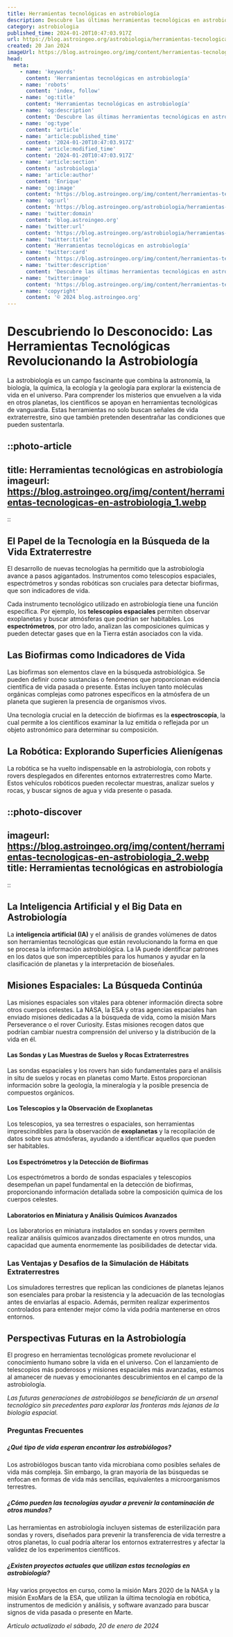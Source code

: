 ```yaml
---
title: Herramientas tecnológicas en astrobiología
description: Descubre las últimas herramientas tecnológicas en astrobiología que amplían nuestro conocimiento del universo y la vida más allá de la Tierra.
category: astrobiologia
published_time: 2024-01-20T10:47:03.917Z
url: https://blog.astroingeo.org/astrobiologia/herramientas-tecnologicas-en-astrobiologia
created: 20 Jan 2024
imageUrl: https://blog.astroingeo.org/img/content/herramientas-tecnologicas-en-astrobiologia_1.webp
head:
  meta:
    - name: 'keywords'
      content: 'Herramientas tecnológicas en astrobiología'
    - name: 'robots'
      content: 'index, follow'
    - name: 'og:title'
      content: 'Herramientas tecnológicas en astrobiología'
    - name: 'og:description'
      content: 'Descubre las últimas herramientas tecnológicas en astrobiología que amplían nuestro conocimiento del universo y la vida más allá de la Tierra.'
    - name: 'og:type'
      content: 'article'
    - name: 'article:published_time'
      content: '2024-01-20T10:47:03.917Z'
    - name: 'article:modified_time'
      content: '2024-01-20T10:47:03.917Z'
    - name: 'article:section'
      content: 'astrobiologia'
    - name: 'article:author'
      content: 'Enrique'
    - name: 'og:image'
      content: 'https://blog.astroingeo.org/img/content/herramientas-tecnologicas-en-astrobiologia_1.webp'
    - name: 'og:url'
      content: 'https://blog.astroingeo.org/astrobiologia/herramientas-tecnologicas-en-astrobiologia'
    - name: 'twitter:domain'
      content: 'blog.astroingeo.org'
    - name: 'twitter:url'
      content: 'https://blog.astroingeo.org/astrobiologia/herramientas-tecnologicas-en-astrobiologia'
    - name: 'twitter:title'
      content: 'Herramientas tecnológicas en astrobiología'
    - name: 'twitter:card'
      content: 'https://blog.astroingeo.org/img/content/herramientas-tecnologicas-en-astrobiologia_1.webp'
    - name: 'twitter:description'
      content: 'Descubre las últimas herramientas tecnológicas en astrobiología que amplían nuestro conocimiento del universo y la vida más allá de la Tierra.'
    - name: 'twitter:image'
      content: 'https://blog.astroingeo.org/img/content/herramientas-tecnologicas-en-astrobiologia_1.webp'
    - name: 'copyright'
      content: '© 2024 blog.astroingeo.org'
---
```

# Descubriendo lo Desconocido: Las Herramientas Tecnológicas Revolucionando la Astrobiología

La astrobiología es un campo fascinante que combina la astronomía, la biología, la química, la ecología y la geología para explorar la existencia de vida en el universo. Para comprender los misterios que envuelven a la vida en otros planetas, los científicos se apoyan en herramientas tecnológicas de vanguardia. Estas herramientas no solo buscan señales de vida extraterrestre, sino que también pretenden desentrañar las condiciones que pueden sustentarla.


::photo-article
---
title: Herramientas tecnológicas en astrobiología
imageurl: https://blog.astroingeo.org/img/content/herramientas-tecnologicas-en-astrobiologia_1.webp
---
::


## El Papel de la Tecnología en la Búsqueda de la Vida Extraterrestre

El desarrollo de nuevas tecnologías ha permitido que la astrobiología avance a pasos agigantados. Instrumentos como telescopios espaciales, espectrómetros y sondas robóticas son cruciales para detectar biofirmas, que son indicadores de vida. 

Cada instrumento tecnológico utilizado en astrobiología tiene una función específica. Por ejemplo, los **telescopios espaciales** permiten observar exoplanetas y buscar atmósferas que podrían ser habitables. Los **espectrómetros**, por otro lado, analizan las composiciones químicas y pueden detectar gases que en la Tierra están asociados con la vida.

## Las Biofirmas como Indicadores de Vida

Las biofirmas son elementos clave en la búsqueda astrobiológica. Se pueden definir como sustancias o fenómenos que proporcionan evidencia científica de vida pasada o presente. Estas incluyen tanto moléculas orgánicas complejas como patrones específicos en la atmósfera de un planeta que sugieren la presencia de organismos vivos.

Una tecnología crucial en la detección de biofirmas es la **espectroscopía**, la cual permite a los científicos examinar la luz emitida o reflejada por un objeto astronómico para determinar su composición.

## La Robótica: Explorando Superficies Alienígenas

La robótica se ha vuelto indispensable en la astrobiología, con robots y rovers desplegados en diferentes entornos extraterrestres como Marte. Estos vehículos robóticos pueden recolectar muestras, analizar suelos y rocas, y buscar signos de agua y vida presente o pasada.


::photo-discover
---
imageurl: https://blog.astroingeo.org/img/content/herramientas-tecnologicas-en-astrobiologia_2.webp
title: Herramientas tecnológicas en astrobiología
---
::


## La Inteligencia Artificial y el Big Data en Astrobiología

La **inteligencia artificial (IA)** y el análisis de grandes volúmenes de datos son herramientas tecnológicas que están revolucionando la forma en que se procesa la información astrobiológica. La IA puede identificar patrones en los datos que son imperceptibles para los humanos y ayudar en la clasificación de planetas y la interpretación de bioseñales.

## Misiones Espaciales: La Búsqueda Continúa

Las misiones espaciales son vitales para obtener información directa sobre otros cuerpos celestes. La NASA, la ESA y otras agencias espaciales han enviado misiones dedicadas a la búsqueda de vida, como la misión Mars Perseverance o el rover Curiosity. Estas misiones recogen datos que podrían cambiar nuestra comprensión del universo y la distribución de la vida en él.

#### Las Sondas y Las Muestras de Suelos y Rocas Extraterrestres

Las sondas espaciales y los rovers han sido fundamentales para el análisis in situ de suelos y rocas en planetas como Marte. Estos proporcionan información sobre la geología, la mineralogía y la posible presencia de compuestos orgánicos.

#### Los Telescopios y la Observación de Exoplanetas

Los telescopios, ya sea terrestres o espaciales, son herramientas imprescindibles para la observación de **exoplanetas** y la recopilación de datos sobre sus atmósferas, ayudando a identificar aquellos que pueden ser habitables.

#### Los Espectrómetros y la Detección de Biofirmas

Los espectrómetros a bordo de sondas espaciales y telescopios desempeñan un papel fundamental en la detección de biofirmas, proporcionando información detallada sobre la composición química de los cuerpos celestes.

#### Laboratorios en Miniatura y Análisis Químicos Avanzados

Los laboratorios en miniatura instalados en sondas y rovers permiten realizar análisis químicos avanzados directamente en otros mundos, una capacidad que aumenta enormemente las posibilidades de detectar vida.

### Las Ventajas y Desafíos de la Simulación de Hábitats Extraterrestres

Los simuladores terrestres que replican las condiciones de planetas lejanos son esenciales para probar la resistencia y la adecuación de las tecnologías antes de enviarlas al espacio. Además, permiten realizar experimentos controlados para entender mejor cómo la vida podría mantenerse en otros entornos.

## Perspectivas Futuras en la Astrobiología

El progreso en herramientas tecnológicas promete revolucionar el conocimiento humano sobre la vida en el universo. Con el lanzamiento de telescopios más poderosos y misiones espaciales más avanzadas, estamos al amanecer de nuevas y emocionantes descubrimientos en el campo de la astrobiología.

*Las futuras generaciones de astrobiólogos se beneficiarán de un arsenal tecnológico sin precedentes para explorar las fronteras más lejanas de la biología espacial.*

### Preguntas Frecuentes

##### ¿Qué tipo de vida esperan encontrar los astrobiólogos?
Los astrobiólogos buscan tanto vida microbiana como posibles señales de vida más compleja. Sin embargo, la gran mayoría de las búsquedas se enfocan en formas de vida más sencillas, equivalentes a microorganismos terrestres.

##### ¿Cómo pueden las tecnologías ayudar a prevenir la contaminación de otros mundos?
Las herramientas en astrobiología incluyen sistemas de esterilización para sondas y rovers, diseñados para prevenir la transferencia de vida terrestre a otros planetas, lo cual podría alterar los entornos extraterrestres y afectar la validez de los experimentos científicos.

##### ¿Existen proyectos actuales que utilizan estas tecnologías en astrobiología?
Hay varios proyectos en curso, como la misión Mars 2020 de la NASA y la misión ExoMars de la ESA, que utilizan la última tecnología en robótica, instrumentos de medición y análisis, y software avanzado para buscar signos de vida pasada o presente en Marte.

_Artículo actualizado el sábado, 20 de enero de 2024_
